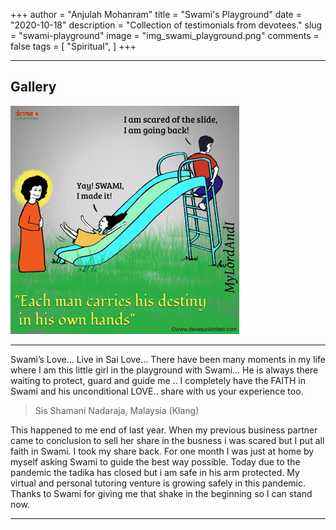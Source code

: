 +++
author = "Anjulah Mohanram"
title = "Swami's Playground"
date = "2020-10-18"
description = "Collection of testimonials from devotees."
slug = "swami-playground"
image = "img_swami_playground.png"
comments = false
tags = [
    "Spiritual",
]
+++

---

## Gallery

![](img_swami_playground.png) 

---

Swami’s Love... Live in Sai Love... There have been many moments in my life where I am this little girl in the playground with Swami... He is always there waiting to protect, guard and guide me .. I completely have the FAITH in Swami and his unconditional LOVE.. share with us your experience too.

> Sis Shamani Nadaraja, Malaysia (Klang)

This happened to me end of last year. When my previous business partner came to conclusion to sell her share in the busness i was scared but I put all faith in Swami. I took my share back. For one month I was just at home by myself asking Swami to guide the best way possible. Today due to the pandemic the tadika has closed but i am safe in his arm protected. My virtual and personal tutoring venture is growing safely in this pandemic. Thanks to Swami for giving me that shake in the beginning so I can stand now.

---
